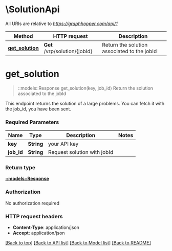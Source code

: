 # \SolutionApi

All URIs are relative to *https://graphhopper.com/api/1*

Method | HTTP request | Description
------------- | ------------- | -------------
[**get_solution**](SolutionApi.md#get_solution) | **Get** /vrp/solution/{jobId} | Return the solution associated to the jobId


# **get_solution**
> ::models::Response get_solution(key, job_id)
Return the solution associated to the jobId

This endpoint returns the solution of a large problems. You can fetch it with the job_id, you have been sent. 

### Required Parameters

Name | Type | Description  | Notes
------------- | ------------- | ------------- | -------------
  **key** | **String**| your API key | 
  **job_id** | **String**| Request solution with jobId | 

### Return type

[**::models::Response**](Response.md)

### Authorization

No authorization required

### HTTP request headers

 - **Content-Type**: application/json
 - **Accept**: application/json

[[Back to top]](#) [[Back to API list]](../README.md#documentation-for-api-endpoints) [[Back to Model list]](../README.md#documentation-for-models) [[Back to README]](../README.md)

